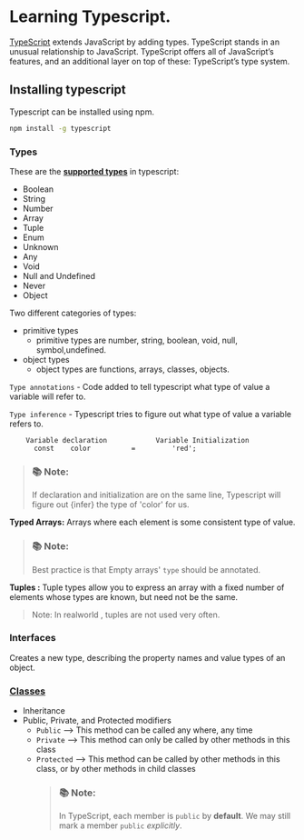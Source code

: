 # Learning Typescript.

[TypeScript](https://www.typescriptlang.org/) extends JavaScript by adding types.
TypeScript stands in an unusual relationship to JavaScript. TypeScript offers all of JavaScript’s features, and an additional layer on top of these: TypeScript’s type system.

## Installing typescript

Typescript can be installed using npm.

```bash
npm install -g typescript
```

### Types

These are the [**supported types**](https://www.typescriptlang.org/docs/handbook/basic-types.html) in typescript:

- Boolean
- String
- Number
- Array
- Tuple
- Enum
- Unknown
- Any
- Void
- Null and Undefined
- Never
- Object

Two different categories of types:

- primitive types
  - primitive types are number, string, boolean, void, null, symbol,undefined.
- object types
  - object types are functions, arrays, classes, objects.

`Type annotations` - Code added to tell typescript what type of value a variable will refer to.

`Type inference` - Typescript tries to figure out what type of value a variable refers to.

        Variable declaration            Variable Initialization
          const    color          =         'red';

> ### 📚 Note:
>
> If declaration and initialization are on the same line, Typescript will figure out {infer} the type of 'color' for us.

**Typed Arrays:**
Arrays where each element is some consistent type of value.

> ### 📚 Note:
>
> Best practice is that Empty arrays' `type` should be annotated.

**Tuples :**
Tuple types allow you to express an array with a fixed number of elements whose types are known, but need not be the same.

> Note: In realworld , tuples are not used very often.

### Interfaces

Creates a new type, describing the property names and value types of an object.

### [Classes](https://www.typescriptlang.org/docs/handbook/classes.html)

- Inheritance
- Public, Private, and Protected modifiers
  - `Public` --> This method can be called any where, any time
  - `Private` --> This method can only be called by other methods in this class
  - `Protected` --> This method can be called by other methods in this class, or by other methods in child classes
    > ### 📚 Note:
    >
    > In TypeScript, each member is `public` by **default**. We may still mark a member `public` _explicitly_.
